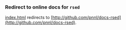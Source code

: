 ### Redirect to online docs for `rsed`

[index.html](https://github.com/pnnl/rsed/blob/gh-pages/index.html) redirects to [http://github.com/pnnl/docs-rsed](http://github.com/pnnl/docs-rsed).


